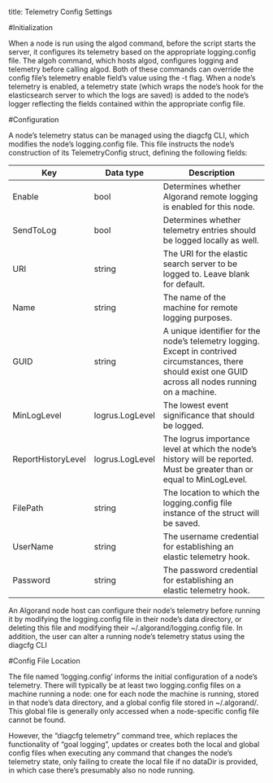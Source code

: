 title: Telemetry Config Settings

#Initialization

When a node is run using the algod command, before the script starts the server, it configures its telemetry based on the appropriate logging.config file. The algoh command, which hosts algod, configures logging and telemetry before calling algod. Both of these commands can override the config file’s telemetry enable field’s value using the -t flag.
When a node’s telemetry is enabled, a telemetry state (which wraps the node’s hook for the elasticsearch server to which the logs are saved) is added to the node’s logger reflecting the fields contained within the appropriate config file.

#Configuration

A node’s telemetry status can be managed using the diagcfg CLI, which modifies the node’s logging.config file. This file instructs the node’s construction of its TelemetryConfig struct, defining the following fields:

| Key | Data type | Description |
| --- | --------- | ----------- |
| Enable | bool | Determines whether Algorand remote logging is enabled for this node. |
| SendToLog | bool | Determines whether telemetry entries should be logged locally as well. |
| URI | string | The URI for the elastic search server to be logged to. Leave blank for default. |
| Name | string | The name of the machine for remote logging purposes. |
| GUID | string | A unique identifier for the node’s telemetry logging. Except in contrived circumstances, there should exist one GUID across all nodes running on a machine. |
| MinLogLevel | logrus.LogLevel | The lowest event significance that should be logged. |
| ReportHistoryLevel | logrus.LogLevel | The logrus importance level at which the node’s history will be reported. Must be greater than or equal to MinLogLevel. |
| FilePath | string | The location to which the logging.config file instance of the struct will be saved. |
| UserName | string | The username credential for establishing an elastic telemetry hook. |
| Password | string | The password credential for establishing an elastic telemetry hook. |

An Algorand node host can configure their node’s telemetry before running it by modifying the logging.config file in their node’s data directory, or deleting this file and modifying their ~/.algorand/logging.config file. In addition, the user can alter a running node’s telemetry status using the diagcfg CLI

#Config File Location

The file named ‘logging.config’ informs the initial configuration of a node’s telemetry. There will typically be at least two logging.config files on a machine running a node: one for each node the machine is running, stored in that node’s data directory, and a global config file stored in ~/.algorand/. This global file is generally only accessed when a node-specific config file cannot be found.

However, the “diagcfg telemetry” command tree, which replaces the functionality of “goal logging”, updates or creates both the local and global config files when executing any command that changes the node’s telemetry state, only failing to create the local file if no dataDir is provided, in which case there’s presumably also no node running.